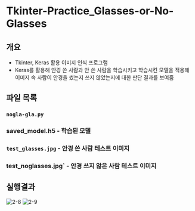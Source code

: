 # Tkinter-Practice_Glasses-or-No-Glasses

## 개요

- Tkinter, Keras 활용 이미지 인식 프로그램
- Keras를 활용해 안경 쓴 사람과 안 쓴 사람을 학습시키고 학습시킨 모델을 적용해 이미지 속 사람이 안경을 썼는지 쓰지 않았는지에 대한 판단 결과를 보여줌

## 파일 목록

### `nogla-gla.py`
### saved_model.h5 - 학습된 모델
### `test_glasses.jpg` - 안경 쓴 사람 테스트 이미지
### test_noglasses.jpg` - 안경 쓰지 않은 사람 테스트 이미지

## 실행결과
![2-8](https://github.com/user-attachments/assets/7e9ad984-2c96-4bf8-acbf-734c097e78e6)
![2-9](https://github.com/user-attachments/assets/4116b729-8198-4351-932d-44cf494b96da)

